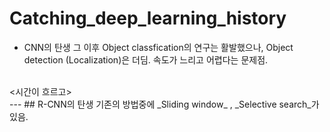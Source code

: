 # Catching_deep_learning_history
* CNN의 탄생
그 이후 Object classfication의 연구는 활발했으나, Object detection (Localization)은 더딤. 속도가 느리고 어렵다는 문제점.  
<br/>
<시간이 흐르고>
<br/>
---
## R-CNN의 탄생
기존의 방법중에 _Sliding window_ , _Selective search_가 있음.
